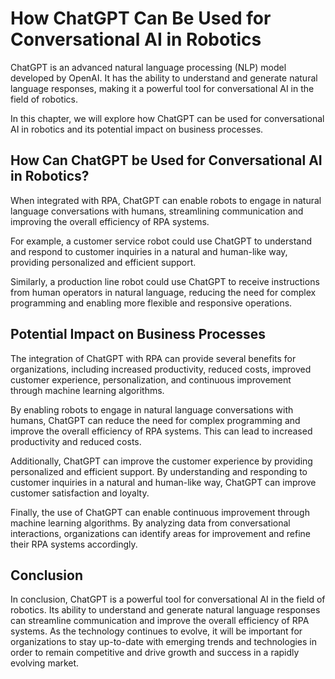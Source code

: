 How ChatGPT Can Be Used for Conversational AI in Robotics
===========================================================================================

ChatGPT is an advanced natural language processing (NLP) model developed by OpenAI. It has the ability to understand and generate natural language responses, making it a powerful tool for conversational AI in the field of robotics.

In this chapter, we will explore how ChatGPT can be used for conversational AI in robotics and its potential impact on business processes.

How Can ChatGPT be Used for Conversational AI in Robotics?
----------------------------------------------------------

When integrated with RPA, ChatGPT can enable robots to engage in natural language conversations with humans, streamlining communication and improving the overall efficiency of RPA systems.

For example, a customer service robot could use ChatGPT to understand and respond to customer inquiries in a natural and human-like way, providing personalized and efficient support.

Similarly, a production line robot could use ChatGPT to receive instructions from human operators in natural language, reducing the need for complex programming and enabling more flexible and responsive operations.

Potential Impact on Business Processes
--------------------------------------

The integration of ChatGPT with RPA can provide several benefits for organizations, including increased productivity, reduced costs, improved customer experience, personalization, and continuous improvement through machine learning algorithms.

By enabling robots to engage in natural language conversations with humans, ChatGPT can reduce the need for complex programming and improve the overall efficiency of RPA systems. This can lead to increased productivity and reduced costs.

Additionally, ChatGPT can improve the customer experience by providing personalized and efficient support. By understanding and responding to customer inquiries in a natural and human-like way, ChatGPT can improve customer satisfaction and loyalty.

Finally, the use of ChatGPT can enable continuous improvement through machine learning algorithms. By analyzing data from conversational interactions, organizations can identify areas for improvement and refine their RPA systems accordingly.

Conclusion
----------

In conclusion, ChatGPT is a powerful tool for conversational AI in the field of robotics. Its ability to understand and generate natural language responses can streamline communication and improve the overall efficiency of RPA systems. As the technology continues to evolve, it will be important for organizations to stay up-to-date with emerging trends and technologies in order to remain competitive and drive growth and success in a rapidly evolving market.


